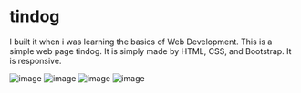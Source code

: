 # tindog

I built it when i was learning the basics of Web Development. 
This is a simple web page tindog. It is simply made by HTML, CSS, and Bootstrap. 
It is responsive.

![image](https://user-images.githubusercontent.com/69343277/110214705-ddd33780-7ecb-11eb-9b36-67031de9df38.png)
![image](https://user-images.githubusercontent.com/69343277/110214726-f5aabb80-7ecb-11eb-9d55-4c71661fbc57.png)
![image](https://user-images.githubusercontent.com/69343277/110214736-03f8d780-7ecc-11eb-932d-c677b7caf18c.png)
![image](https://user-images.githubusercontent.com/69343277/110214777-2ee32b80-7ecc-11eb-96bf-f283a4a68d93.png)


